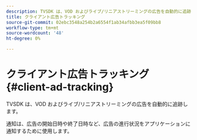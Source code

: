 ```yaml
---
description: TVSDK は、VOD およびライブ/リニアストリーミングの広告を自動的に追跡します。
title: クライアント広告トラッキング
source-git-commit: 02ebc3548a254b2a6554f1ab34afbb3ea5f09bb8
workflow-type: tm+mt
source-wordcount: '48'
ht-degree: 0%

---
```


# クライアント広告トラッキング{#client-ad-tracking}

TVSDK は、VOD およびライブ/リニアストリーミングの広告を自動的に追跡します。

通知は、広告の開始日時や終了日時など、広告の進行状況をアプリケーションに通知するために使用します。
